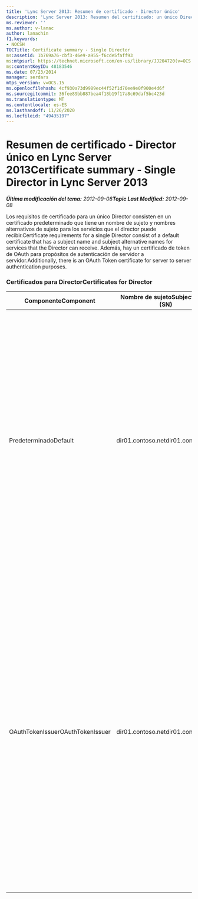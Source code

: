 ```yaml
---
title: 'Lync Server 2013: Resumen de certificado - Director único'
description: 'Lync Server 2013: Resumen del certificado: un único Director.'
ms.reviewer: ''
ms.author: v-lanac
author: lanachin
f1.keywords:
- NOCSH
TOCTitle: Certificate summary - Single Director
ms:assetid: 1b769a76-cbf3-46e9-a955-f6cde5faff93
ms:mtpsurl: https://technet.microsoft.com/en-us/library/JJ204720(v=OCS.15)
ms:contentKeyID: 48183546
ms.date: 07/23/2014
manager: serdars
mtps_version: v=OCS.15
ms.openlocfilehash: 4cf930a73d9989ec44f52f1d70ee9e0f900e4d6f
ms.sourcegitcommit: 36fee89bb887bea4f18b19f17a8c69daf5bc423d
ms.translationtype: MT
ms.contentlocale: es-ES
ms.lasthandoff: 11/26/2020
ms.locfileid: "49435197"
---
```

# <a name="certificate-summary---single-director-in-lync-server-2013"></a><span data-ttu-id="871c0-103">Resumen de certificado - Director único en Lync Server 2013</span><span class="sxs-lookup"><span data-stu-id="871c0-103">Certificate summary - Single Director in Lync Server 2013</span></span>

<div data-xmlns="http://www.w3.org/1999/xhtml">

<div class="topic" data-xmlns="http://www.w3.org/1999/xhtml" data-msxsl="urn:schemas-microsoft-com:xslt" data-cs="https://msdn.microsoft.com/">

<div data-asp="https://msdn2.microsoft.com/asp">



</div>

<div id="mainSection">

<div id="mainBody"><span data-ttu-id="871c0-104">

<span> </span></span><span class="sxs-lookup"><span data-stu-id="871c0-104">

<span> </span></span></span>

<span data-ttu-id="871c0-105">_**Última modificación del tema:** 2012-09-08_</span><span class="sxs-lookup"><span data-stu-id="871c0-105">_**Topic Last Modified:** 2012-09-08_</span></span>

<span data-ttu-id="871c0-106">Los requisitos de certificado para un único Director consisten en un certificado predeterminado que tiene un nombre de sujeto y nombres alternativos de sujeto para los servicios que el director puede recibir.</span><span class="sxs-lookup"><span data-stu-id="871c0-106">Certificate requirements for a single Director consist of a default certificate that has a subject name and subject alternative names for services that the Director can receive.</span></span> <span data-ttu-id="871c0-107">Además, hay un certificado de token de OAuth para propósitos de autenticación de servidor a servidor.</span><span class="sxs-lookup"><span data-stu-id="871c0-107">Additionally, there is an OAuth Token certificate for server to server authentication purposes.</span></span>

### <a name="certificates-for-director"></a><span data-ttu-id="871c0-108">Certificados para Director</span><span class="sxs-lookup"><span data-stu-id="871c0-108">Certificates for Director</span></span>

<table>
<colgroup>
<col style="width: 25%" />
<col style="width: 25%" />
<col style="width: 25%" />
<col style="width: 25%" />
</colgroup>
<thead>
<tr class="header">
<th><span data-ttu-id="871c0-109">Componente</span><span class="sxs-lookup"><span data-stu-id="871c0-109">Component</span></span></th>
<th><span data-ttu-id="871c0-110">Nombre de sujeto</span><span class="sxs-lookup"><span data-stu-id="871c0-110">Subject name (SN)</span></span></th>
<th><span data-ttu-id="871c0-111">Nombres alternativos de asunto (SAN)</span><span class="sxs-lookup"><span data-stu-id="871c0-111">Subject alternative names (SAN)</span></span></th>
<th><span data-ttu-id="871c0-112">Comentarios</span><span class="sxs-lookup"><span data-stu-id="871c0-112">Comments</span></span></th>
</tr>
</thead>
<tbody>
<tr class="odd">
<td><p><span data-ttu-id="871c0-113">Predeterminado</span><span class="sxs-lookup"><span data-stu-id="871c0-113">Default</span></span></p></td>
<td><p><span data-ttu-id="871c0-114">dir01.contoso.net</span><span class="sxs-lookup"><span data-stu-id="871c0-114">dir01.contoso.net</span></span></p></td>
<td><p><span data-ttu-id="871c0-115">dir01.contoso.net</span><span class="sxs-lookup"><span data-stu-id="871c0-115">dir01.contoso.net</span></span></p>
<p><span data-ttu-id="871c0-116">dialin.contoso.com</span><span class="sxs-lookup"><span data-stu-id="871c0-116">dialin.contoso.com</span></span></p>
<p><span data-ttu-id="871c0-117">meet.contoso.com</span><span class="sxs-lookup"><span data-stu-id="871c0-117">meet.contoso.com</span></span></p>
<p><span data-ttu-id="871c0-118">lyncdiscoverinternal.contoso.com</span><span class="sxs-lookup"><span data-stu-id="871c0-118">lyncdiscoverinternal.contoso.com</span></span></p>
<p><span data-ttu-id="871c0-119">lyncdiscover.contoso.com</span><span class="sxs-lookup"><span data-stu-id="871c0-119">lyncdiscover.contoso.com</span></span></p>
<p><span data-ttu-id="871c0-120">(Opcional) \*. contoso.com</span><span class="sxs-lookup"><span data-stu-id="871c0-120">(Optionally) \*.contoso.com</span></span></p></td>
<td><p><span data-ttu-id="871c0-121">Los certificados de director se pueden solicitar desde una entidad de certificación (CA) administrada internamente o desde una CA pública.</span><span class="sxs-lookup"><span data-stu-id="871c0-121">Director certificates can be requested from either an internally managed certification authority (CA) or from a public CA.</span></span></p>
<p><span data-ttu-id="871c0-122">El Director responde a las solicitudes del proxy inverso en el perímetro o del servidor perimetral.</span><span class="sxs-lookup"><span data-stu-id="871c0-122">The Director responds to requests from the reverse proxy in the perimeter or from the Edge Server.</span></span> <span data-ttu-id="871c0-123">Los clientes internos no usarán el director.</span><span class="sxs-lookup"><span data-stu-id="871c0-123">Internal clients will not use the Director.</span></span></p>
<p><span data-ttu-id="871c0-124">O bien, una entrada comodín para las direcciones URL simples</span><span class="sxs-lookup"><span data-stu-id="871c0-124">Or, a wildcard entry for the simple URLs</span></span></p></td>
</tr>
<tr class="even">
<td><p><span data-ttu-id="871c0-125">OAuthTokenIssuer</span><span class="sxs-lookup"><span data-stu-id="871c0-125">OAuthTokenIssuer</span></span></p></td>
<td><p><span data-ttu-id="871c0-126">dir01.contoso.net</span><span class="sxs-lookup"><span data-stu-id="871c0-126">dir01.contoso.net</span></span></p></td>
<td><p><span data-ttu-id="871c0-127">Ninguna entrada</span><span class="sxs-lookup"><span data-stu-id="871c0-127">No Entry</span></span></p></td>
<td><div>

> [!IMPORTANT]  
> <span data-ttu-id="871c0-128">Tenga en cuenta que la longitud de clave mínima es 1024, pero es posible que reciba una advertencia que indica que la longitud de clave mínima recomendada es de 2048 bits.</span><span class="sxs-lookup"><span data-stu-id="871c0-128">Note that the minimum key length is 1024, but you may receive a warning that the minimum recommended key length is 2048 bits.</span></span>


</div>
<p><span data-ttu-id="871c0-129">El certificado OAuthTokenIssuer es un certificado de un único propósito para el propósito de autenticar servidores en un entorno de gran escala y se puede solicitar desde una entidad de certificación interna o desde una CA pública.</span><span class="sxs-lookup"><span data-stu-id="871c0-129">The OAuthTokenIssuer certificate is a single-purpose certificate for the purpose of authenticating servers in a large-scale environment, and can be requested from an internal CA or from a public CA.</span></span> <span data-ttu-id="871c0-130">El certificado es obligatorio.</span><span class="sxs-lookup"><span data-stu-id="871c0-130">The certificate is required.</span></span></p><span data-ttu-id="871c0-131"></td>
</tr>
</tbody>
</table>


</div>

<span> </span>

</div>

</div>

</span><span class="sxs-lookup"><span data-stu-id="871c0-131"></td>
</tr>
</tbody>
</table>


</div>

<span> </span>

</div>

</div>

</span></span></div>

